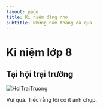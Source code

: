 ```yaml
---
layout: page
title: Kỉ niệm đáng nhớ
subtitle: Những năm tháng đã qua
---
```


# Kỉ niệm lớp 8  
## Tại hội trại trường  

![HoiTraiTruong](https://user-images.githubusercontent.com/97601139/150708691-3918f5bb-5c24-4d69-9e2c-49fd5e4ae076.jpg)


Vui quá. Tiếc rằng tôi có ít ảnh chụp.

